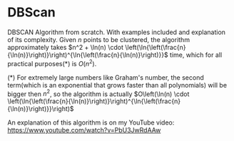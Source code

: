 # DBScan
DBSCAN Algorithm from scratch. With examples included and explanation of its complexity.
Given $n$ points to be clustered, the algorithm approximately takes $n^2 + \ln(n) \cdot \left(\ln{\left(\frac{n}{\ln(n)}\right)}\right)^{\ln{\left(\frac{n}{\ln(n)}\right)}}$ time, which for all practical purposes($*$) is $O(n^2)$.

$(*)$ For extremely large numbers like Graham's number, the second term(which is an exponential that grows faster than all polynomials) will be bigger then $n^2$, so the algorithm is actually $O\left(\ln(n) \cdot \left(\ln{\left(\frac{n}{\ln(n)}\right)}\right)^{\ln{\left(\frac{n}{\ln(n)}\right)}}\right)$

An explanation of this algorithm is on my YouTube video: [https://www.youtube.com/watch?v=PbU3JwRdAAw
](url)
